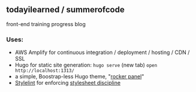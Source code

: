 ## todayilearned / summerofcode 

front-end training progress blog

### Uses:

- AWS Amplify for continuous integration / deployment / hosting / CDN / SSL
- Hugo for static site generation: `hugo serve` (new tab) `open http://localhost:1313/`
- a simple, Boostrap-less Hugo theme, "[rocker panel](https://github.com/jm3/rocker-panel)"
- [Stylelint](https://stylelint.io/) for enforcing [stylesheet discipline](https://getyarn.io/yarn-clip/7e8ae3a9-17c6-4ed5-83aa-71110490590f)
